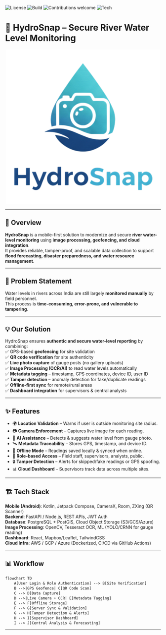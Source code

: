 ![License](https://img.shields.io/github/license/mohsinansari0705/SIH2025-HydroSnap)
![Build](https://img.shields.io/github/actions/workflow/status/mohsinansari0705/SIH2025-HydroSnap/ci.yml?label=Build)
![Contributions welcome](https://img.shields.io/badge/contributions-welcome-brightgreen.svg?style=flat)
![Tech](https://img.shields.io/badge/Made%20with-Android%20%7C%20FastAPI%20%7C%20Postgres%20%7C%20OpenCV-blue)

# 🌊 HydroSnap – Secure River Water Level Monitoring

<p align="center">
  <img src="https://raw.githubusercontent.com/mohsinansari0705/SIH2025-HydroSnap/refs/heads/main/assets/icons/HydroSnap_logo.png?token=GHSAT0AAAAAADFEP2LZOV6MWXF4RQKEKRE62H3YV5Q" alt="HydroSnap Application logo" heigt=500 width=500>
</p>

---

## 📌 Overview
**HydroSnap** is a mobile-first solution to modernize and secure **river water-level monitoring** using **image processing, geofencing, and cloud integration**.  
It provides reliable, tamper-proof, and scalable data collection to support **flood forecasting, disaster preparedness, and water resource management**.  

---

## 🚩 Problem Statement
Water levels in rivers across India are still largely **monitored manually** by field personnel.  
This process is **time-consuming, error-prone, and vulnerable to tampering**.  

---

## 💡 Our Solution
HydroSnap ensures **authentic and secure water-level reporting** by combining:  
✅ GPS-based **geofencing** for site validation  
✅ **QR code verification** for site authenticity  
✅ **Live photo capture** of gauge posts (no gallery uploads)  
✅ **Image Processing (OCR/AI)** to read water levels automatically  
✅ **Metadata tagging** – timestamp, GPS coordinates, device ID, user ID  
✅ **Tamper detection** – anomaly detection for fake/duplicate readings  
✅ **Offline-first sync** for remote/rural areas  
✅ **Dashboard integration** for supervisors & central analysts  

---

## ✨ Features
- 🌍 **Location Validation** – Warns if user is outside monitoring site radius.  
- 📷 **Camera Enforcement** – Captures live image for each reading.  
- 🤖 **AI Assistance** – Detects & suggests water level from gauge photo.  
- 🛰️ **Metadata Traceability** – Stores GPS, timestamp, and device ID.  
- 📡 **Offline Mode** – Readings saved locally & synced when online.  
- 👥 **Role-based Access** – Field staff, supervisors, analysts, public.  
- 🔒 **Tamper Detection** – Alerts for skipped/fake readings or GPS spoofing.  
- 📊 **Cloud Dashboard** – Supervisors track data across multiple sites.  

---

## 🏗️ Tech Stack
**Mobile (Android)**: Kotlin, Jetpack Compose, CameraX, Room, ZXing (QR Scanner)  
**Backend**: FastAPI / Node.js, REST APIs, JWT Auth  
**Database**: PostgreSQL + PostGIS, Cloud Object Storage (S3/GCS/Azure)  
**Image Processing**: OpenCV, Tesseract OCR, ML (YOLO/CRNN for gauge reading)  
**Dashboard**: React, Mapbox/Leaflet, TailwindCSS  
**Cloud Infra**: AWS / GCP / Azure (Dockerized, CI/CD via GitHub Actions)  

---

## 📊 Workflow
```mermaid
flowchart TD
    A[User Login & Role Authentication] --> B[Site Verification]
    B -->|GPS Geofence| C[QR Code Scan]
    C --> D[Data Capture]
    D -->|Live Camera + OCR| E[Metadata Tagging]
    E --> F[Offline Storage]
    F --> G[Server Sync & Validation]
    G --> H[Tamper Detection & Alerts]
    H --> I[Supervisor Dashboard]
    I --> J[Central Analysis & Forecasting]
```

---
